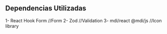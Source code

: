 ## Dependencias Utilizadas

1- React Hook Form //Form
2- Zod //Validation
3- mdi/react @mdi/js //Icon library